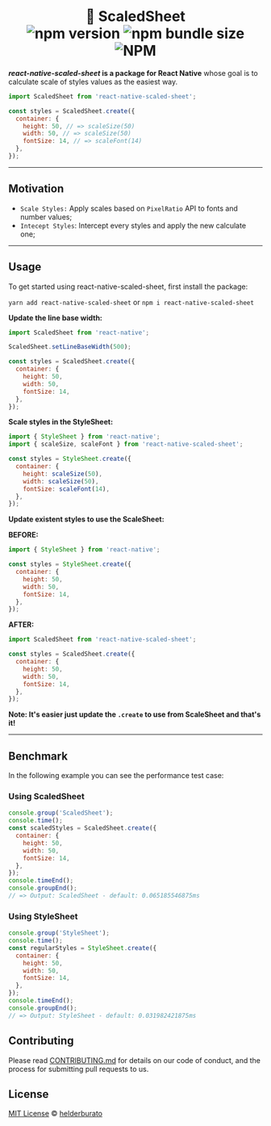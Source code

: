 <h1 align="center">
  📏 ScaledSheet

  <br />
  <img src="https://badgen.net/npm/v/react-native-scaled-sheet" alt="npm version" />
  <img alt="npm bundle size" src="https://img.shields.io/bundlephobia/min/react-native-scaled-sheet">
  <img alt="NPM" src="https://img.shields.io/npm/l/react-native-scaled-sheet">
</h1>

<p><strong><i>react-native-scaled-sheet</i> is a package for React Native</strong> whose goal is to calculate scale of styles values as the easiest way.</p>

```jsx
import ScaledSheet from 'react-native-scaled-sheet';

const styles = ScaledSheet.create({
  container: {
    height: 50, // => scaleSize(50)
    width: 50, // => scaleSize(50)
    fontSize: 14, // => scaleFont(14)
  },
});
```

---

## Motivation

- `Scale Styles:` Apply scales based on `PixelRatio` API to fonts and number values;
- `Intecept Styles`: Intercept every styles and apply the new calculate one;

---

## Usage

To get started using react-native-scaled-sheet, first install the package:

`yarn add react-native-scaled-sheet` or `npm i react-native-scaled-sheet`

<detail>
<summary><strong>Update the line base width:</strong></summary>

```jsx
import ScaledSheet from 'react-native';

ScaledSheet.setLineBaseWidth(500);

const styles = ScaledSheet.create({
  container: {
    height: 50,
    width: 50,
    fontSize: 14,
  },
});
```

<detail>

<detail>
<summary><strong>Scale styles in the StyleSheet:</strong></summary>

```jsx
import { StyleSheet } from 'react-native';
import { scaleSize, scaleFont } from 'react-native-scaled-sheet';

const styles = StyleSheet.create({
  container: {
    height: scaleSize(50),
    width: scaleSize(50),
    fontSize: scaleFont(14),
  },
});
```

<detail>

<detail open>
<summary><strong>Update existent styles to use the ScaleSheet:</strong></summary>

**BEFORE:**

```jsx
import { StyleSheet } from 'react-native';

const styles = StyleSheet.create({
  container: {
    height: 50,
    width: 50,
    fontSize: 14,
  },
});
```

**AFTER:**

```jsx
import ScaledSheet from 'react-native-scaled-sheet';

const styles = ScaledSheet.create({
  container: {
    height: 50,
    width: 50,
    fontSize: 14,
  },
});
```

**Note: It's easier just update the `.create` to use from ScaleSheet and that's it!**

<detail>

---

## Benchmark

In the following example you can see the performance test case:

### Using ScaledSheet

```jsx
console.group('ScaledSheet');
console.time();
const scaledStyles = ScaledSheet.create({
  container: {
    height: 50,
    width: 50,
    fontSize: 14,
  },
});
console.timeEnd();
console.groupEnd();
// => Output: ScaledSheet - default: 0.065185546875ms
```

### Using StyleSheet

```jsx
console.group('StyleSheet');
console.time();
const regularStyles = StyleSheet.create({
  container: {
    height: 50,
    width: 50,
    fontSize: 14,
  },
});
console.timeEnd();
console.groupEnd();
// => Output: StyleSheet - default: 0.031982421875ms
```

## Contributing

Please read [CONTRIBUTING.md](CONTRIBUTING.md) for details on our code of conduct, and the process for submitting pull requests to us.

## License

[MIT License](LICENSE) © [helderburato](https://helderburato.com)
